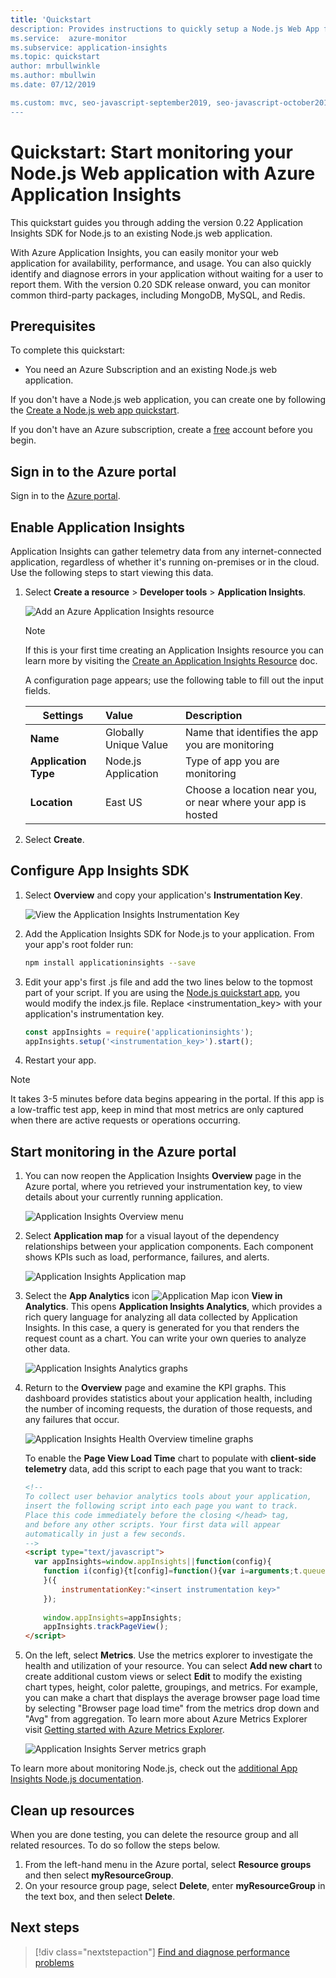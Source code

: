 ```yaml
---
title: 'Quickstart
description: Provides instructions to quickly setup a Node.js Web App for monitoring with Application Insights
ms.service:  azure-monitor
ms.subservice: application-insights
ms.topic: quickstart
author: mrbullwinkle
ms.author: mbullwin
ms.date: 07/12/2019

ms.custom: mvc, seo-javascript-september2019, seo-javascript-october2019
---
```


# Quickstart: Start monitoring your Node.js Web application with Azure Application Insights

This quickstart guides you through adding the version 0.22 Application Insights SDK for Node.js to an existing Node.js web application.

With Azure Application Insights, you can easily monitor your web application for availability, performance, and usage. You can also quickly identify and diagnose errors in your application without waiting for a user to report them. With the version 0.20 SDK release onward, you can monitor common third-party packages, including MongoDB, MySQL, and Redis.

## Prerequisites

To complete this quickstart:

- You need an Azure Subscription and an existing Node.js web application.

If you don't have a Node.js web application, you can create one by following the [Create a Node.js web app quickstart](https://docs.microsoft.com/azure/app-service/app-service-web-get-started-nodejs).

If you don't have an Azure subscription, create a [free](https://azure.microsoft.com/free/) account before you begin.

## Sign in to the Azure portal

Sign in to the [Azure portal](https://portal.azure.com/).

## Enable Application Insights

Application Insights can gather telemetry data from any internet-connected application, regardless of whether it's running on-premises or in the cloud. Use the following steps to start viewing this data.

1. Select **Create a resource** > **Developer tools** > **Application Insights**.

   ![Add an Azure Application Insights resource](./media/nodejs-quick-start/azure-app-insights-create-resource.png)

   > [!NOTE]
   >If this is your first time creating an Application Insights resource you can learn more by visiting the [Create an Application Insights Resource](https://docs.microsoft.com/azure/azure-monitor/app/create-new-resource) doc.

   A configuration page appears; use the following table to fill out the input fields. 

    | Settings        | Value           | Description  |
   | ------------- |:-------------|:-----|
   | **Name**      | Globally Unique Value | Name that identifies the app you are monitoring |
   | **Application Type** | Node.js Application | Type of app you are monitoring |
   | **Location** | East US | Choose a location near you, or near where your app is hosted |

2. Select **Create**.

## Configure App Insights SDK

1. Select **Overview** and copy your application's **Instrumentation Key**.

   ![View the Application Insights Instrumentation Key](./media/nodejs-quick-start/azure-app-insights-instrumentation-key.png)

2. Add the Application Insights SDK for Node.js to your application. From your app's root folder run:

   ```bash
   npm install applicationinsights --save
   ```

3. Edit your app's first .js file and add the two lines below to the topmost part of your script. If you are using the [Node.js quickstart app](https://docs.microsoft.com/azure/app-service/app-service-web-get-started-nodejs), you would modify the index.js file. Replace &lt;instrumentation_key&gt; with your application's instrumentation key. 

   ```JavaScript
   const appInsights = require('applicationinsights');
   appInsights.setup('<instrumentation_key>').start();
   ```

4. Restart your app.

> [!NOTE]
> It takes 3-5 minutes before data begins appearing in the portal. If this app is a low-traffic test app, keep in mind that most metrics are only captured when there are active requests or operations occurring.

## Start monitoring in the Azure portal

1. You can now reopen the Application Insights **Overview** page in the Azure portal, where you retrieved your instrumentation key, to view details about your currently running application.

   ![Application Insights Overview menu](./media/nodejs-quick-start/azure-app-insights-overview-menu.png)

2. Select **Application map** for a visual layout of the dependency relationships between your application components. Each component shows KPIs such as load, performance, failures, and alerts.

   ![Application Insights Application map](./media/nodejs-quick-start/azure-app-insights-application-map.png)

3. Select the **App Analytics** icon ![Application Map icon](./media/nodejs-quick-start/azure-app-insights-analytics-icon.png) **View in Analytics**.  This opens **Application Insights Analytics**, which provides a rich query language for analyzing all data collected by Application Insights. In this case, a query is generated for you that renders the request count as a chart. You can write your own queries to analyze other data.

   ![Application Insights Analytics graphs](./media/nodejs-quick-start/azure-app-insights-analytics-queries.png)

4. Return to the **Overview** page and examine the KPI graphs.  This dashboard provides statistics about your application health, including the number of incoming requests, the duration of those requests, and any failures that occur.

   ![Application Insights Health Overview timeline graphs](./media/nodejs-quick-start/azure-app-insights-health-overview.png)

   To enable the **Page View Load Time** chart to populate with **client-side telemetry** data, add this script to each page that you want to track:

   ```HTML
   <!-- 
   To collect user behavior analytics tools about your application, 
   insert the following script into each page you want to track.
   Place this code immediately before the closing </head> tag,
   and before any other scripts. Your first data will appear 
   automatically in just a few seconds.
   -->
   <script type="text/javascript">
     var appInsights=window.appInsights||function(config){
       function i(config){t[config]=function(){var i=arguments;t.queue.push(function(){t[config].apply(t,i)})}}var t={config:config},u=document,e=window,o="script",s="AuthenticatedUserContext",h="start",c="stop",l="Track",a=l+"Event",v=l+"Page",y=u.createElement(o),r,f;y.src=config.url||"https://az416426.vo.msecnd.net/scripts/a/ai.0.js";u.getElementsByTagName(o)[0].parentNode.appendChild(y);try{t.cookie=u.cookie}catch(p){}for(t.queue=[],t.version="1.0",r=["Event","Exception","Metric","PageView","Trace","Dependency"];r.length;)i("track"+r.pop());return i("set"+s),i("clear"+s),i(h+a),i(c+a),i(h+v),i(c+v),i("flush"),config.disableExceptionTracking||(r="onerror",i("_"+r),f=e[r],e[r]=function(config,i,u,e,o){var s=f&&f(config,i,u,e,o);return s!==!0&&t["_"+r](config,i,u,e,o),s}),t
       }({
           instrumentationKey:"<insert instrumentation key>"
       });
       
       window.appInsights=appInsights;
       appInsights.trackPageView();
   </script>
   ```

5. On the left, select **Metrics**. Use the metrics explorer to investigate the health and utilization of your resource. You can select **Add new chart** to create additional custom views or select **Edit** to modify the existing chart types, height, color palette, groupings, and metrics. For example, you can make a chart that displays the average browser page load time by selecting "Browser page load time" from the metrics drop down and "Avg" from aggregation. To learn more about Azure Metrics Explorer visit [Getting started with Azure Metrics Explorer](../../azure-monitor/platform/metrics-getting-started.md).

   ![Application Insights Server metrics graph](./media/nodejs-quick-start/azure-app-insights-server-metrics.png)

To learn more about monitoring Node.js, check out the [additional App Insights Node.js documentation](../../azure-monitor/app/nodejs.md).

## Clean up resources

When you are done testing, you can delete the resource group and all related resources. To do so follow the steps below.

1. From the left-hand menu in the Azure portal, select **Resource groups** and then select **myResourceGroup**.
2. On your resource group page, select **Delete**, enter **myResourceGroup** in the text box, and then select **Delete**.

## Next steps

> [!div class="nextstepaction"]
> [Find and diagnose performance problems](https://docs.microsoft.com/azure/application-insights/app-insights-analytics)
